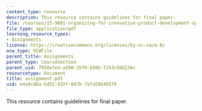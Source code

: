 ```yaml
---
content_type: resource
description: This resource contains guidelines for final paper.
file: /courses/15-980j-organizing-for-innovative-product-development-spring-2007/e4a9cd6abd32432f8d7b7afa58b4b579_assignment.pdf
file_type: application/pdf
learning_resource_types:
- Assignments
license: https://creativecommons.org/licenses/by-nc-sa/4.0/
ocw_type: OCWFile
parent_title: Assignments
parent_type: CourseSection
parent_uid: 7958efe4-a200-35f8-b30b-7243c0dd136c
resourcetype: Document
title: assignment.pdf
uid: e4a9cd6a-bd32-432f-8d7b-7afa58b4b579
---
```

This resource contains guidelines for final paper.